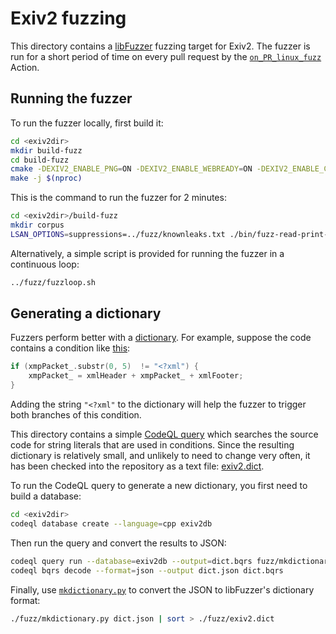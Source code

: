 # Exiv2 fuzzing

This directory contains a [libFuzzer](https://llvm.org/docs/LibFuzzer.html) fuzzing target for Exiv2. The fuzzer is run for a short period of time on every pull request by the [`on_PR_linux_fuzz`](/.github/workflows/on_PR_linux_fuzz.yml) Action.

## Running the fuzzer

To run the fuzzer locally, first build it:

```bash
cd <exiv2dir>
mkdir build-fuzz
cd build-fuzz
cmake -DEXIV2_ENABLE_PNG=ON -DEXIV2_ENABLE_WEBREADY=ON -DEXIV2_ENABLE_CURL=ON -DEXIV2_ENABLE_BMFF=ON -DEXIV2_TEAM_WARNINGS_AS_ERRORS=ON -DCMAKE_CXX_COMPILER=$(which clang++) -DEXIV2_BUILD_FUZZ_TESTS=ON -DEXIV2_TEAM_USE_SANITIZERS=ON ..
make -j $(nproc)
```

This is the command to run the fuzzer for 2 minutes:

```bash
cd <exiv2dir>/build-fuzz
mkdir corpus
LSAN_OPTIONS=suppressions=../fuzz/knownleaks.txt ./bin/fuzz-read-print-write corpus ../test/data/ -dict=../fuzz/exiv2.dict -jobs=$(nproc) -workers=$(nproc) -max_len=20480 -max_total_time=120
```

Alternatively, a simple script is provided for running the fuzzer in a continuous loop:

```bash
../fuzz/fuzzloop.sh
```

## Generating a dictionary

Fuzzers perform better with a [dictionary](https://llvm.org/docs/LibFuzzer.html#dictionaries). For example, suppose the code contains a condition like [this](https://github.com/Exiv2/exiv2/blob/15098f4ef50cc721ad0018218acab2ff06e60beb/src/xmpsidecar.cpp#L177-L179):

```c
if (xmpPacket_.substr(0, 5)  != "<?xml") {
    xmpPacket_ = xmlHeader + xmpPacket_ + xmlFooter;
}
```

Adding the string `"<?xml"` to the dictionary will help the fuzzer to trigger both branches of this condition.

This directory contains a simple [CodeQL query](mkdictionary.ql) which searches the source code for string literals that are used in conditions. Since the resulting dictionary is relatively small, and unlikely to need to change very often, it has been checked into the repository as a text file: [exiv2.dict](exiv2.dict).

To run the CodeQL query to generate a new dictionary, you first need to build a database:

```bash
cd <exiv2dir>
codeql database create --language=cpp exiv2db
```

Then run the query and convert the results to JSON:

```bash
codeql query run --database=exiv2db --output=dict.bqrs fuzz/mkdictionary.ql
codeql bqrs decode --format=json --output dict.json dict.bqrs
```

Finally, use [`mkdictionary.py`](mkdictionary.py) to convert the JSON to libFuzzer's dictionary format:

```bash
./fuzz/mkdictionary.py dict.json | sort > ./fuzz/exiv2.dict
```
